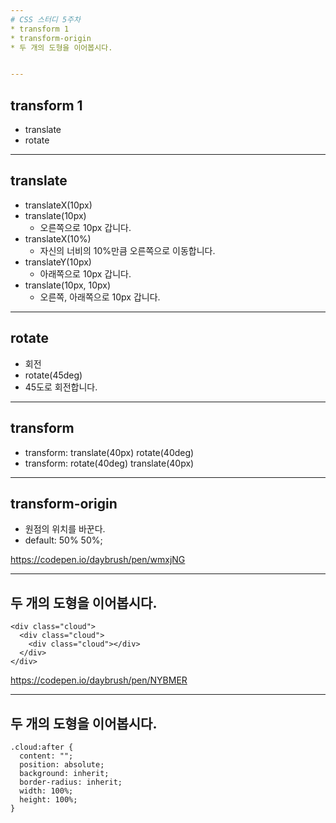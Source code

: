```yaml
---
# CSS 스터디 5주차
* transform 1
* transform-origin
* 두 개의 도형을 이어봅시다.


---
```

## transform 1
* translate
* rotate

---
## translate
* translateX(10px)
* translate(10px)
	* 오른쪽으로 10px 갑니다.
* translateX(10%)
	* 자신의 너비의 10%만큼 오른쪽으로 이동합니다.
* translateY(10px)
	* 아래쪽으로 10px 갑니다.
*  translate(10px, 10px)
	*  오른쪽, 아래쪽으로 10px 갑니다.

---
## rotate
* 회전
* rotate(45deg)
* 45도로 회전합니다.
---
## transform
* transform: translate(40px) rotate(40deg)
* transform: rotate(40deg) translate(40px)
---
## transform-origin
* 원점의 위치를 바꾼다.
* default: 50% 50%;


https://codepen.io/daybrush/pen/wmxjNG

---
## 두 개의 도형을 이어봅시다.
```
<div class="cloud">
  <div class="cloud">
    <div class="cloud"></div>
  </div>
</div>
```
https://codepen.io/daybrush/pen/NYBMER

---
## 두 개의 도형을 이어봅시다.
```
.cloud:after {
  content: "";
  position: absolute;
  background: inherit;
  border-radius: inherit;
  width: 100%;
  height: 100%;
}
```
